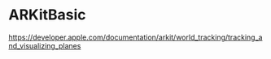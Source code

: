 # ARKitBasic
https://developer.apple.com/documentation/arkit/world_tracking/tracking_and_visualizing_planes
